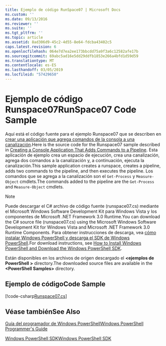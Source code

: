 ```yaml
---
title: Ejemplo de código RunSpace07 | Microsoft Docs
ms.custom: ''
ms.date: 09/13/2016
ms.reviewer: ''
ms.suite: ''
ms.tgt_pltfrm: ''
ms.topic: article
ms.assetid: 8ad306d9-45c2-4d55-8e64-fdcba43402c5
caps.latest.revision: 6
ms.openlocfilehash: 064e7d7ea2ee173bbcdd75a9f3a6c12582afe17b
ms.sourcegitcommit: 69abc5ad16e5dd29ddfb1853e266a4bfd1d59d59
ms.translationtype: MT
ms.contentlocale: es-ES
ms.lasthandoff: 03/05/2019
ms.locfileid: "57429650"
---
```

# <a name="runspace07-code-sample"></a><span data-ttu-id="959c8-102">Ejemplo de código Runspace07</span><span class="sxs-lookup"><span data-stu-id="959c8-102">RunSpace07 Code Sample</span></span>

<span data-ttu-id="959c8-103">Aquí está el código fuente para el ejemplo Runspace07 que se describen en [crear una aplicación que agrega comandos de la consola a una canalización](http://msdn.microsoft.com/en-us/01eb7808-e97b-4905-80be-9e2fa38c262e).</span><span class="sxs-lookup"><span data-stu-id="959c8-103">Here is the source code for the Runspace07 sample described in [Creating a Console Application That Adds Commands to a Pipeline](http://msdn.microsoft.com/en-us/01eb7808-e97b-4905-80be-9e2fa38c262e).</span></span> <span data-ttu-id="959c8-104">Esta aplicación de ejemplo crea un espacio de ejecución, crea una canalización, agrega dos comandos a la canalización y, a continuación, ejecuta la canalización.</span><span class="sxs-lookup"><span data-stu-id="959c8-104">This sample application creates a runspace, creates a pipeline, adds two commands to the pipeline, and then executes the pipeline.</span></span> <span data-ttu-id="959c8-105">Los comandos que se agrega a la canalización son el `Get-Process` y `Measure-Object` cmdlets.</span><span class="sxs-lookup"><span data-stu-id="959c8-105">The commands added to the pipeline are the `Get-Process` and `Measure-Object` cmdlets.</span></span>

> [!NOTE]
> <span data-ttu-id="959c8-106">Puede descargar el C# archivo de código fuente (runspace07.cs) mediante el Microsoft Windows Software Development Kit para Windows Vista y los componentes de Microsoft .NET Framework 3.0 Runtime.</span><span class="sxs-lookup"><span data-stu-id="959c8-106">You can download the C# source file (runspace07.cs) using the Microsoft Windows Software Development Kit for Windows Vista and Microsoft .NET Framework 3.0 Runtime Components.</span></span> <span data-ttu-id="959c8-107">Para obtener instrucciones de descarga, vea [cómo instalar Windows PowerShell y descarga el SDK de Windows PowerShell](/powershell/developer/installing-the-windows-powershell-sdk).</span><span class="sxs-lookup"><span data-stu-id="959c8-107">For download instructions, see [How to Install Windows PowerShell and Download the Windows PowerShell SDK](/powershell/developer/installing-the-windows-powershell-sdk).</span></span>
>
> <span data-ttu-id="959c8-108">Están disponibles en los archivos de origen descargado el  **\<ejemplos de PowerShell >** directory.</span><span class="sxs-lookup"><span data-stu-id="959c8-108">The downloaded source files are available in the **\<PowerShell Samples>** directory.</span></span>

## <a name="code-sample"></a><span data-ttu-id="959c8-109">Ejemplo de código</span><span class="sxs-lookup"><span data-stu-id="959c8-109">Code Sample</span></span>

[!code-csharp[Runspace07.cs](../../powershell-sdk-samples/SDK-2.0/csharp/Runspace07/Runspace07.cs#L11-L108 "Runspace07.cs")]

## <a name="see-also"></a><span data-ttu-id="959c8-110">Véase también</span><span class="sxs-lookup"><span data-stu-id="959c8-110">See Also</span></span>

[<span data-ttu-id="959c8-111">Guía del programador de Windows PowerShell</span><span class="sxs-lookup"><span data-stu-id="959c8-111">Windows PowerShell Programmer's Guide</span></span>](./windows-powershell-programmer-s-guide.md)

[<span data-ttu-id="959c8-112">Windows PowerShell SDK</span><span class="sxs-lookup"><span data-stu-id="959c8-112">Windows PowerShell SDK</span></span>](../windows-powershell-reference.md)